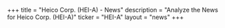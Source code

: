 +++
title = "Heico Corp. (HEI-A) - News"
description = "Analyze the News for Heico Corp. (HEI-A)"
ticker = "HEI-A"
layout = "news"
+++

